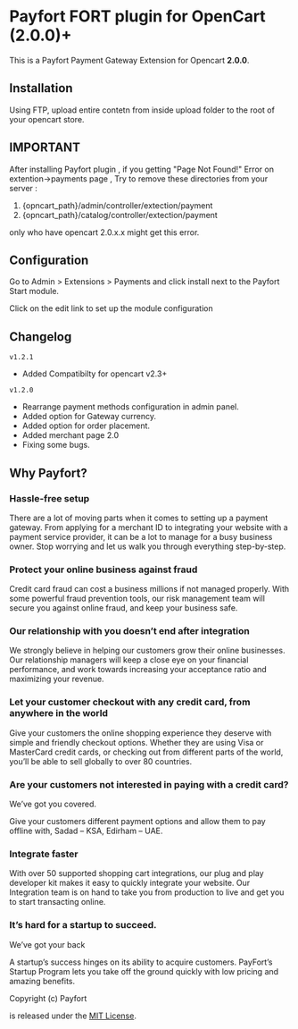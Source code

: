 # Payfort FORT plugin for OpenCart (2.0.0)+

This is a Payfort Payment Gateway Extension for Opencart **2.0.0**.

## Installation

Using FTP, upload entire contetn from inside upload folder to the root of your opencart store.

## IMPORTANT 

After installing Payfort plugin , if you getting "Page Not Found!" Error on extention->payments  page , 
Try to remove these directories from your server :

1. {opncart_path}/admin/controller/extection/payment
2. {opncart_path}/catalog/controller/extection/payment

only who have opencart 2.0.x.x might get this error.

## Configuration

Go to Admin > Extensions > Payments and click install next to the Payfort Start module.

Click on the edit link to set up the module configuration

## Changelog

`v1.2.1`
- Added Compatibilty for opencart v2.3+

`v1.2.0`
- Rearrange payment methods configuration in admin panel.
- Added option for Gateway currency.
- Added option for order placement.
- Added merchant page 2.0
- Fixing some bugs.


## Why Payfort?


### Hassle-free setup


There are a lot of moving parts when it comes to setting up a payment gateway. From applying for a merchant ID to integrating your website with a payment service provider, it can be a lot to manage for a busy business owner. Stop worrying and let us walk you through everything step-by-step.


### Protect your online business against fraud

Credit card fraud can cost a business millions if not managed properly. With some powerful fraud prevention tools, our risk management team will secure you against online fraud, and keep your business safe.



### Our relationship with you doesn’t end after integration

We strongly believe in helping our customers grow their online businesses. Our relationship managers will keep a close eye on your financial performance, and work towards increasing your acceptance ratio and maximizing your revenue.


### Let your customer checkout with any credit card, from anywhere in the world

Give your customers the online shopping experience they deserve with simple and friendly checkout options. Whether they are using Visa or MasterCard credit cards, or checking out from different parts of the world, you’ll be able to sell globally to over 80 countries.


### Are your customers not interested in paying with a credit card?
We’ve got you covered.

Give your customers different payment options and allow them to pay offline with, Sadad – KSA, Edirham – UAE.

### Integrate faster

With over 50 supported shopping cart integrations, our plug and play developer kit makes it easy to quickly integrate your website. Our Integration team is on hand to take you from production to live and get you to start transacting online.

### It’s hard for a startup to succeed.
We’ve got your back

A startup’s success hinges on its ability to acquire customers. PayFort’s Startup Program lets you take off the ground quickly with low pricing and amazing benefits.


Copyright (c) Payfort

is released under the [MIT License](LICENSE).


